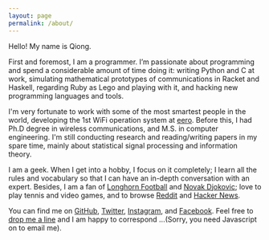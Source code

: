 ```yaml
---
layout: page
permalink: /about/
---
```


Hello! My name is Qiong.

First and foremost, I am a programmer. I’m passionate about programming and spend a considerable amount of time doing it: writing Python and C at work, simulating mathematical prototypes of communications in Racket and Haskell, regarding Ruby as Lego and playing with it, and hacking new programming languages and tools.

I'm very fortunate to work with some of the most smartest people in the world, developing the 1st WiFi operation system at <a href="https://www.eero.com">eero</a>. Before this, I had Ph.D degree in wireless communications, and M.S. in computer engineering. I'm still conducting research and reading/writing papers in my spare time, mainly about statistical signal processing and information theory.

  I am a geek. When I get into a hobby, I focus on it completely; I learn all the rules and vocabulary so that I can have an in-depth conversation with an expert. Besides, I am a fan of <a href="http://www.texassports.com/index.aspx?path=football">Longhorn Football</a> and <a href="http://novakdjokovic.com/en/">Novak Djokovic</a>; love to play tennis and video games, and to browse <a href="https://www.reddit.com/r/programming/">Reddit</a> and <a href="https://news.ycombinator.com/news">Hacker News</a>.

  You can find me on <a href="http://www.github.com/creasyw">GitHub</a>, <a href="http://www.twitter.com/creasywuqiong">Twitter</a>, <a href="http://instagram.com/kelisier">Instagram</a>, and <a href="http://www.facebook.com/creasy.wu.98">Facebook</a>. Feel free to <a href="{{ site.baseurl }}/contact/">drop me a line</a> and I am happy to correspond
    <script type="text/javascript" language="javascript">
    <!--
    // Email obfuscator script 2.1 by Tim Williams, University of Arizona
    // Random encryption key feature by Andrew Moulden, Site Engineering Ltd
    // This code is freeware provided these four comment lines remain intact
    // A wizard to generate this code is at http://www.jottings.com/obfuscator/
    { coded = "RNcXAMr@rEaBsG.amr"
      key = "5cBshgrldRFV6Xi97W2KZGfA8Qm4CejHN3yLvwtUTYJ0koxaDpuzbqPMEnI1OS"
      shift=coded.length
      link=""
      for (i=0; i<coded.length; i++) {
        if (key.indexOf(coded.charAt(i))==-1) {
          ltr = coded.charAt(i)
          link += (ltr)
        }
        else {     
          ltr = (key.indexOf(coded.charAt(i))-shift+key.length) % key.length
          link += (key.charAt(ltr))
        }
      }
    document.write("<a href='mailto:"+link+"'>by email</a>")
    }
    //-->
    </script><noscript>...(Sorry, you need Javascript on to email me)</noscript>.
